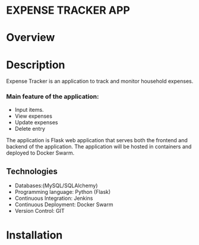# EXPENSE TRACKER APP

# Overview


# Description
Expense Tracker is an application to track and monitor household expenses. 

### Main feature of the application:
- Input items.
- View expenses 
- Update expenses
- Delete entry


The application is Flask web application that serves both the frontend and backend of the application. The application will be hosted in containers and  deployed to Docker Swarm.


## Technologies
- Databases:(MySQL/SQLAlchemy)
- Programming language: Python (Flask)
- Continuous Integration: Jenkins
- Continuous Deployment: Docker Swarm
- Version Control: GIT


# Installation


